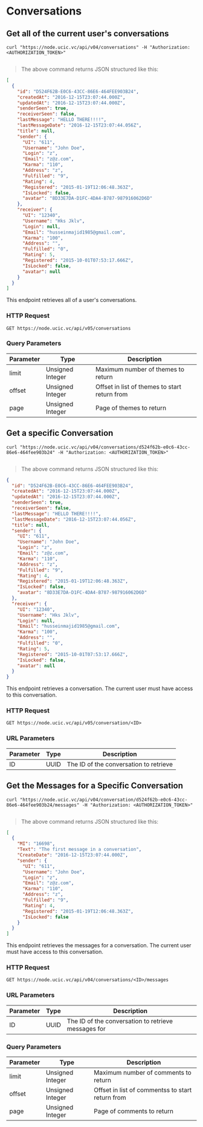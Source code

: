 # Conversations 

## Get all of the current user's conversations 

```shell
curl "https://node.ucic.vc/api/v04/conversations" -H "Authorization: <AUTHORIZATION_TOKEN>"
```

```javascript
```

> The above command returns JSON structured like this:

```json
[
  {
    "id": "D524F62B-E0C6-43CC-86E6-464FEE903B24",
    "createdAt": "2016-12-15T23:07:44.000Z",
    "updatedAt": "2016-12-15T23:07:44.000Z",
    "senderSeen": true,
    "receiverSeen": false,
    "lastMessage": "HELLO THERE!!!!",
    "lastMessageDate": "2016-12-15T23:07:44.056Z",
    "title": null,
    "sender": {
      "UI": "611",
      "Username": "John Doe",
      "Login": "z",
      "Email": "z@z.com",
      "Karma": "110",
      "Address": "z",
      "Fulfilled": "9",
      "Rating": 4,
      "Registered": "2015-01-19T12:06:48.363Z",
      "IsLocked": false,
      "avatar": "8D33E7DA-D1FC-4DA4-B787-987916062D6D"
    },
    "receiver": {
      "UI": "12340",
      "Username": "Hks Jklv",
      "Login": null,
      "Email": "husseinmajid1985@gmail.com",
      "Karma": "100",
      "Address": "",
      "Fulfilled": "0",
      "Rating": 5,
      "Registered": "2015-10-01T07:53:17.666Z",
      "IsLocked": false,
      "avatar": null
    }
  }
]
```

This endpoint retrieves all of a user's conversations.

### HTTP Request

`GET https://node.ucic.vc/api/v05/conversations`

### Query Parameters

Parameter | Type | Description
--------- | ---- | -----------
limit | Unsigned Integer | Maximum number of themes to return
offset | Unsigned Integer | Offset in list of themes to start return from
page | Unsigned Integer | Page of themes to return


## Get a specific Conversation

```shell
curl "https://node.ucic.vc/api/v04/conversations/d524f62b-e0c6-43cc-86e6-464fee903b24" -H "Authorization: <AUTHORIZATION_TOKEN>"
```
```javascript
```

> The above command returns JSON structured like this:

```json
{
  "id": "D524F62B-E0C6-43CC-86E6-464FEE903B24",
  "createdAt": "2016-12-15T23:07:44.000Z",
  "updatedAt": "2016-12-15T23:07:44.000Z",
  "senderSeen": true,
  "receiverSeen": false,
  "lastMessage": "HELLO THERE!!!!",
  "lastMessageDate": "2016-12-15T23:07:44.056Z",
  "title": null,
  "sender": {
    "UI": "611",
    "Username": "John Doe",
    "Login": "z",
    "Email": "z@z.com",
    "Karma": "110",
    "Address": "z",
    "Fulfilled": "9",
    "Rating": 4,
    "Registered": "2015-01-19T12:06:48.363Z",
    "IsLocked": false,
    "avatar": "8D33E7DA-D1FC-4DA4-B787-987916062D6D"
  },
  "receiver": {
    "UI": "12340",
    "Username": "Hks Jklv",
    "Login": null,
    "Email": "husseinmajid1985@gmail.com",
    "Karma": "100",
    "Address": "",
    "Fulfilled": "0",
    "Rating": 5,
    "Registered": "2015-10-01T07:53:17.666Z",
    "IsLocked": false,
    "avatar": null
  }
}
```

This endpoint retrieves a conversation.   The current user must have access to this conversation.

### HTTP Request

`GET https://node.ucic.vc/api/v05/conversation/<ID>`

### URL Parameters

Parameter | Type | Description
--------- | ---- | -----------
ID | UUID | The ID of the conversation to retrieve


## Get the Messages for a Specific Conversation 

```shell
curl "https://node.ucic.vc/api/v04/conversation/d524f62b-e0c6-43cc-86e6-464fee903b24/messages" -H "Authorization: <AUTHORIZATION_TOKEN>"
```
```javascript
```

> The above command returns JSON structured like this:

```json
[
  {
    "MI": "16698",
    "Text": "The first message in a conversation",
    "CreateDate": "2016-12-15T23:07:44.000Z",
    "sender": {
      "UI": "611",
      "Username": "John Doe",
      "Login": "z",
      "Email": "z@z.com",
      "Karma": "110",
      "Address": "z",
      "Fulfilled": "9",
      "Rating": 4,
      "Registered": "2015-01-19T12:06:48.363Z",
      "IsLocked": false
    }
  }
]

```

This endpoint retrieves the messages for a conversation.  The current user must
have access to this conversation.

### HTTP Request

`GET https://node.ucic.vc/api/v04/conversations/<ID>/messages`

### URL Parameters

Parameter | Type | Description
--------- | ---- | -----------
ID | UUID | The ID of the conversation to retrieve messages for

### Query Parameters

Parameter | Type | Description
--------- | ---- | -----------
limit | Unsigned Integer | Maximum number of comments to return
offset | Unsigned Integer | Offset in list of commentss to start return from
page | Unsigned Integer | Page of comments to return


